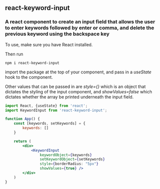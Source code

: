 ## react-keyword-input

### A react component to create an input field that allows the user to enter keywords followed by enter or comma, and delete the previous keyword using the backspace key

To use, make sure you have React installed.

Then run 
```
npm i react-keyword-input
```

import the package at the top of your component,
and pass in a *useState* hook to the component.

Other values that can be passed in are *style={}* which is an object that dictates the styling of the input component, and *showValues=false* which dictates whether the array be printed underneath the input field.
```jsx
import React, {useState} from 'react';
import KeywordInput from 'react-keyword-input';

function App() {
    const [keywords, setKeywords] = { 
        keywords: [] 
    }

    return (
        <div>
            <KeywordInput 
                keywordObject={keywords} 
                setKeywordObject={setKeywords} 
                style={borderRadius: "5px"} 
                showValues={true} />
        </div>
    )
}
```
